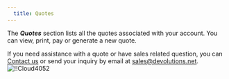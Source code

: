 ```yaml
---
  title: Quotes
---
```

The ***Quotes*** section lists all the quotes associated with your account. You can view, print, pay or generate a new quote.  

If you need assistance with a quote or have sales related question, you can [Contact us](https://devolutions.net/contact) or send your inquiry by email at [sales@devolutions.net](mailto:sales@devolutions.net).  
![!!Cloud4052](https://webdevolutions.azureedge.net/docs/en/cloud/Cloud4052.png) 

